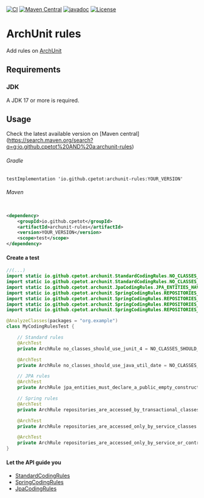 [![CI](https://github.com/cpetot/archunit-rules/actions/workflows/build.yml/badge.svg)](https://github.com/cpetot/archunit-rules/actions/workflows/maven.yml?query=branch%3Amain++)
[![Maven Central](https://maven-badges.herokuapp.com/maven-central/io.github.cpetot/archunit-rules/badge.svg)](https://search.maven.org/search?q=g:io.github.cpetot%20AND%20a:archunit-rules)
[![javadoc](https://javadoc.io/badge2/io.github.cpetot/archunit-rules/javadoc.svg)](https://javadoc.io/doc/io.github.cpetot/archunit-rules)
[![License](https://img.shields.io/badge/licence-Apache%202-blue)](https://github.com/cpetot/archunit-rules/blob/main/LICENSE)

# ArchUnit rules

Add rules on [ArchUnit](https://github.com/TNG/ArchUnit)

## Requirements

### JDK
A JDK 17 or more is required.

## Usage

Check the latest available version on [Maven central] (https://search.maven.org/search?q=g:io.github.cpetot%20AND%20a:archunit-rules)

###### Gradle

```
testImplementation 'io.github.cpetot:archunit-rules:YOUR_VERSION'
```

###### Maven

```xml

<dependency>
	<groupId>io.github.cpetot</groupId>
	<artifactId>archunit-rules</artifactId>
	<version>YOUR_VERSION</version>
	<scope>test</scope>
</dependency>
```

#### Create a test

```java
//(...)
import static io.github.cpetot.archunit.StandardCodingRules.NO_CLASSES_SHOULD_USE_JUNIT_4;
import static io.github.cpetot.archunit.StandardCodingRules.NO_CLASSES_SHOULD_USE_JAVA_UTIL_DATE;
import static io.github.cpetot.archunit.JpaCodingRules.JPA_ENTITIES_HAVE_PUBLIC_EMPTY_CONSTRUCTOR;
import static io.github.cpetot.archunit.SpringCodingRules.REPOSITORIES_ARE_ACCESSED_ONLY_BY_TRANSACTIONAL_METHODS_OR_CLASSES;
import static io.github.cpetot.archunit.SpringCodingRules.REPOSITORIES_ARE_ACCESSED_ONLY_BY_SERVICE_CLASSES;
import static io.github.cpetot.archunit.SpringCodingRules.REPOSITORIES_ARE_ACCESSED_ONLY_BY_SERVICE_OR_CONTROLLER_CLASSES;
import static io.github.cpetot.archunit.SpringCodingRules.REPOSITORIES_ARE_ACCESSED_ONLY_BY_TRANSACTIONAL_METHODS_OR_CLASSES;

@AnalyzeClasses(packages = "org.example")
class MyCodingRulesTest {

	// Standard rules
	@ArchTest
	private ArchRule no_classes_should_use_junit_4 = NO_CLASSES_SHOULD_USE_JUNIT_4;

	@ArchTest
	private ArchRule no_classes_should_use_java_util_date = NO_CLASSES_SHOULD_USE_JAVA_UTIL_DATE;

	// JPA rules
	@ArchTest
	private ArchRule jpa_entities_must_declare_a_public_empty_constructor = JPA_ENTITIES_HAVE_PUBLIC_EMPTY_CONSTRUCTORS;

	// Spring rules
	@ArchTest
	private ArchRule repositories_are_accessed_by_transactional_classes_or_methods = REPOSITORIES_ARE_ACCESSED_ONLY_BY_TRANSACTIONAL_METHODS_OR_CLASSES;

	@ArchTest
	private ArchRule repositories_are_accessed_only_by_service_classes = REPOSITORIES_ARE_ACCESSED_ONLY_BY_SERVICE_CLASSES;

	@ArchTest
	private ArchRule repositories_are_accessed_only_by_service_or_controller_classes = REPOSITORIES_ARE_ACCESSED_ONLY_BY_SERVICE_OR_CONTROLLER_CLASSES;
}
```

#### Let the API guide you

* [StandardCodingRules](https://javadoc.io/doc/io.github.cpetot/archunit-rules/latest/io/github/cpetot/archunit/StandardCodingRules.html)
* [SpringCodingRules](https://javadoc.io/doc/io.github.cpetot/archunit-rules/latest/io/github/cpetot/archunit/SpringCodingRules.html)
* [JpaCodingRules](https://javadoc.io/doc/io.github.cpetot/archunit-rules/latest/io/github/cpetot/archunit/JpaCodingRules.html)
